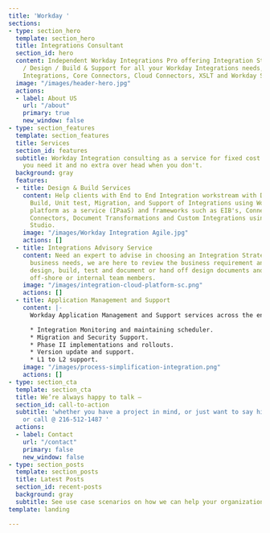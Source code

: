 ```yaml
---
title: 'Workday '
sections:
- type: section_hero
  template: section_hero
  title: Integrations Consultant
  section_id: hero
  content: Independent Workday Integrations Pro offering Integration Strategy / Advisory
    / Design / Build & Support for all your Workday Integrations needs, using Simple
    Integrations, Core Connectors, Cloud Connectors, XSLT and Workday Studio.
  image: "/images/header-hero.jpg"
  actions:
  - label: About US
    url: "/about"
    primary: true
    new_window: false
- type: section_features
  template: section_features
  title: Services
  section_id: features
  subtitle: Workday Integration consulting as a service for fixed cost and help when
    you need it and no extra over head when you don't.
  background: gray
  features:
  - title: Design & Build Services
    content: Help clients with End to End Integration workstream with Discovery, Design,
      Build, Unit test, Migration, and Support of Integrations using Workday integration
      platform as a service (IPaaS) and frameworks such as EIB's, Connectors, Cloud
      Connectors, Document Transformations and Custom Integrations using EIB's and
      Studio.
    image: "/images/Workday Integration Agile.jpg"
    actions: []
  - title: Integrations Advisory Service
    content: Need an expert to advise in choosing an Integration Strategy for your
      business needs, we are here to review the business requirement and make a recommendation
      design, build, test and document or hand off design documents and partner with
      off-shore or internal team members.
    image: "/images/integration-cloud-platform-sc.png"
    actions: []
  - title: Application Management and Support
    content: |-
      Workday Application Management and Support services across the entire gamut of Workday’s application stream such as:

      * Integration Monitoring and maintaining scheduler.
      * Migration and Security Support.
      * Phase II implementations and rollouts.
      * Version update and support.
      * L1 to L2 support.
    image: "/images/process-simplification-integration.png"
    actions: []
- type: section_cta
  template: section_cta
  title: We’re always happy to talk –
  section_id: call-to-action
  subtitle: 'whether you have a project in mind, or just want to say hi! email info@integrationsconsultant.com
    or call @ 216-512-1487 '
  actions:
  - label: Contact
    url: "/contact"
    primary: false
    new_window: false
- type: section_posts
  template: section_posts
  title: Latest Posts
  section_id: recent-posts
  background: gray
  subtitle: See use case scenarios on how we can help your organization
template: landing

---
```

